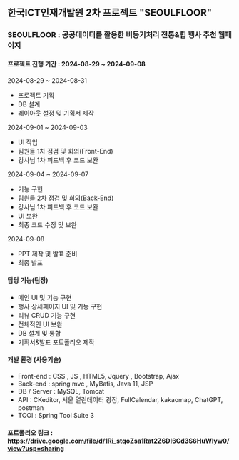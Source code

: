 ## 한국ICT인재개발원 2차 프로젝트 "SEOULFLOOR"

### SEOULFLOOR : 공공데이터를 활용한 비동기처리 전통&힙 행사 추천 웹페이지

#### 프로젝트 진행 기간 : 2024-08-29 ~ 2024-09-08

2024-08-29 ~ 2024-08-31
- 프로젝트 기획 
- DB 설계
- 레이아웃 설정 및 기획서 제작
 
2024-09-01 ~ 2024-09-03
- UI 작업
- 팀원들 1차 점검 및 회의(Front-End)
- 강사님 1차 피드백 후 코드 보완

2024-09-04 ~ 2024-09-07
- 기능 구현 
- 팀원들 2차 점검 및 회의(Back-End)
- 강사님 1차 피드백 후 코드 보완
- UI 보완
- 최종 코드 수정 및 보완

2024-09-08
- PPT 제작 및 발표 준비
- 최종 발표

#### 담당 기능(팀장)
- 메인 UI 및 기능 구현
- 행사 상세페이지 UI 및 기능 구현
- 리뷰 CRUD 기능 구현
- 전체적인 UI 보완
- DB 설계 및 통합
- 기획서&발표 포트폴리오 제작


#### 개발 환경 (사용기술) 
- Front-end : CSS , JS , HTML5, Jquery , Bootstrap, Ajax
- Back-end : spring mvc , MyBatis, Java 11, JSP
- DB / Server : MySQL, Tomcat
- API : CKeditor, 서울 열린데이터 광장, FullCalendar, kakaomap, ChatGPT, postman
- TOOl : Spring Tool Suite 3


#### 포트폴리오 링크 : https://drive.google.com/file/d/1Ri_stqoZsa1Rat2Z6DI6Cd3S6HuWIyw0/view?usp=sharing
